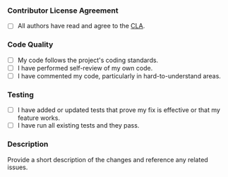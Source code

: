 ### Contributor License Agreement
- [ ] All authors have read and agree to the [CLA](link-to-CLA).

### Code Quality
- [ ] My code follows the project's coding standards.
- [ ] I have performed self-review of my own code.
- [ ] I have commented my code, particularly in hard-to-understand areas.

### Testing
- [ ] I have added or updated tests that prove my fix is effective or that my feature works.
- [ ] I have run all existing tests and they pass.

### Description
Provide a short description of the changes and reference any related issues.